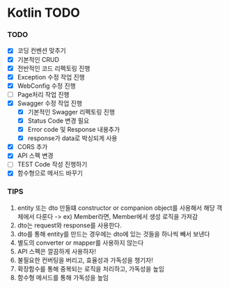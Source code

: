 # Kotlin TODO

### TODO

- [x] 코딩 컨벤션 맞추기
- [x] 기본적인 CRUD
- [x] 전반적인 코드 리펙토링 진행
- [x] Exception 수정 작업 진행
- [x] WebConfig 수정 진행
- [ ] Page처리 작업 진행
- [x] Swagger 수정 작업 진행
    - [x] 기본적인 Swagger 리펙토링 진행
    - [x] Status Code 변경 필요
    - [x] Error code 및 Response 내용추가
    - [x] response가 data로 박싱되게 사용
- [x] CORS 추가
- [x] API 스펙 변경
- [ ] TEST Code 작성 진행하기
- [x] 함수형으로 메서드 바꾸기

### TIPS

1. entity 또는 dto 만들떄 constructor or companion object를 사용해서 해당 객체에서 다룬다 -> ex) Member라면, Member에서 생성 로직을 가져감
2. dto는 request와 response를 사용한다.
3. dto를 통해 entity를 만드는 경우에는 dto에 있는 것들을 하나씩 빼서 보낸다
4. 별도의 converter or mapper를 사용하지 않는다
5. API 스펙은 깔끔하게 사용하자!
6. 불필요한 컨버팅을 버리고, 효율성과 가독성을 챙기자!
7. 확장함수를 통해 중복되는 로직을 처리하고, 가독성을 높임
8. 함수형 메서드를 통해 가독성을 높임